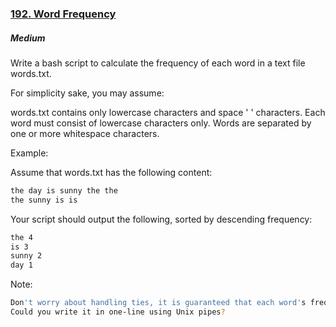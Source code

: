 ### [192. Word Frequency](https://leetcode.com/problems/word-frequency/)

##### Medium

Write a bash script to calculate the frequency of each word in a text file words.txt.

For simplicity sake, you may assume:

words.txt contains only lowercase characters and space ' ' characters.
Each word must consist of lowercase characters only.
Words are separated by one or more whitespace characters.


Example:

Assume that words.txt has the following content:
```Bash
the day is sunny the the
the sunny is is
```

Your script should output the following, sorted by descending frequency:
```Bash
the 4
is 3
sunny 2
day 1
```

Note:
```Bash
Don't worry about handling ties, it is guaranteed that each word's frequency count is unique.
Could you write it in one-line using Unix pipes?
```